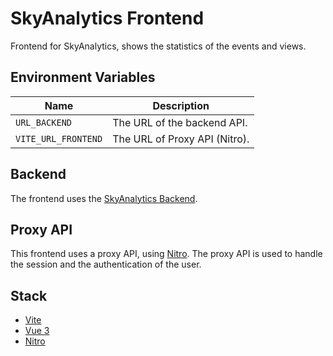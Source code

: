 # SkyAnalytics Frontend
Frontend for SkyAnalytics, shows the statistics of the events and views.

## Environment Variables
| Name | Description |
|------|-------------|
| `URL_BACKEND` | The URL of the backend API. |
| `VITE_URL_FRONTEND` | The URL of Proxy API (Nitro). |

## Backend
The frontend uses the [SkyAnalytics Backend](/packages/backend/readme.md).

## Proxy API
This frontend uses a proxy API, using [Nitro](https://github.com/unjs/nitro). The proxy API is used to handle the session and the authentication of the user.

## Stack
- [Vite](https://github.com/vitejs/vite)
- [Vue 3](https://github.com/vuejs/core)
- [Nitro](https://github.com/unjs/nitro)